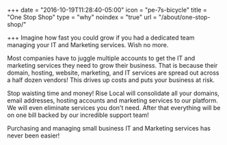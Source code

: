 +++
date = "2016-10-19T11:28:40-05:00"
icon = "pe-7s-bicycle"
title = "One Stop Shop"
type = "why"
noindex = "true"
url = "/about/one-stop-shop/"

+++
Imagine how fast you could grow if you had a dedicated team managing your IT and Marketing services. Wish no more.
<!--more-->

Most companies have to juggle multiple accounts to get the IT and marketing services they need to grow their business. That is because their domain, hosting, website, marketing, and IT services are spread out across a half dozen vendors! This drives up costs and puts your business at risk.

Stop waisting time and money! Rise Local will consolidate all your domains, email addresses, hosting accounts and marketing services to our platform. We will even eliminate services you don't need. After that everything will be on one bill backed by our incredible support team!

Purchasing and managing small business IT and Marketing services has never been easier!
